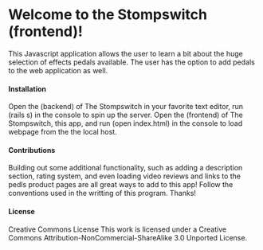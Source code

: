 # Welcome to the Stompswitch (frontend)!
This Javascript application allows the user to learn a bit about the huge selection of effects pedals available. The user has the option to add pedals to the web application as well. 

#### Installation
Open the (backend) of The Stompswitch in your favorite text editor, run (rails s) in the console to spin up the server. Open the (frontend) of The Stompswitch, this app, and run (open index.html) in the console to load webpage from the the local host. 

#### Contributions
Building out some additional functionality, such as adding a description section, rating system, and even loading video reviews and links to the pedls product pages are all great ways to add to this app! Follow the conventions used in the writting of this program. Thanks!

#### License
Creative Commons License
This work is licensed under a Creative Commons Attribution-NonCommercial-ShareAlike 3.0 Unported License.
